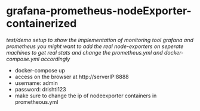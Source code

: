 # grafana-prometheus-nodeExporter-containerized

*test/demo setup to show the implementation of monitoring tool grafana and prometheus*
*you might want to add the real node-exporters on seperate machines to get real stats and change the prometheus.yml  and docker-compose.yml accordingly*


* docker-compose up
* access on the browser at http://serverIP:8888 
* username: admin
* password: drishti123
* make sure to change the ip of nodeexporter containers in prometheous.yml

